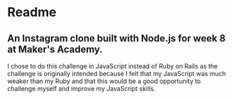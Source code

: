 # Readme

## An Instagram clone built with Node.js for week 8 at Maker's Academy.

I chose to do this challenge in JavaScript instead of Ruby on Rails as the challenge is originally intended
because I felt that my JavaScript was much weaker than my Ruby and that this would be a good opportunity to
challenge myself and improve my JavaScript skills.  
